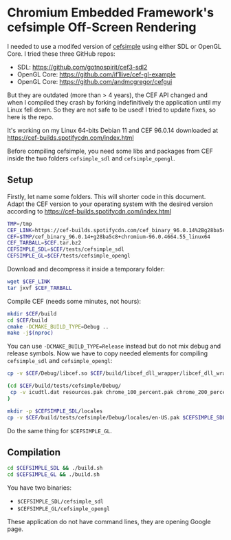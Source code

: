 # Chromium Embedded Framework's cefsimple Off-Screen Rendering

I needed to use a modifed version of [cefsimple](https://bitbucket.org/chromiumembedded/cef/wiki/Tutorial) using either SDL or OpenGL Core. I tried these three GitHub repos:
- SDL: https://github.com/gotnospirit/cef3-sdl2
- OpenGL Core: https://github.com/if1live/cef-gl-example
- OpenGL Core: https://github.com/andmcgregor/cefgui

But they are outdated (more than > 4 years), the CEF API changed and when I compiled they crash by forking indefinitively the application until my Linux fell down. So they are not safe to be used! I tried to update fixes, so here is the repo.

It's working on my Linux 64-bits Debian 11 and CEF 96.0.14 downloaded at https://cef-builds.spotifycdn.com/index.html

Before compiling cefsimple, you need some libs and packages from CEF inside the two folders `cefsimple_sdl` and `cefsimple_opengl`.

## Setup

Firstly, let name some folders. This will shorter code in this document. Adapt the CEF version to your operating system with the desired version according to https://cef-builds.spotifycdn.com/index.html

```bash
TMP=/tmp
CEF_LINK=https://cef-builds.spotifycdn.com/cef_binary_96.0.14%2Bg28ba5c8%2Bchromium-96.0.4664.55_linux64.tar.bz2
CEF=$TMP/cef_binary_96.0.14+g28ba5c8+chromium-96.0.4664.55_linux64
CEF_TARBALL=$CEF.tar.bz2
CEFSIMPLE_SDL=$CEF/tests/cefsimple_sdl
CEFSIMPLE_GL=$CEF/tests/cefsimple_opengl
```

Download and decompress it inside a temporary folder:

```bash
wget $CEF_LINK
tar jxvf $CEF_TARBALL
```

Compile CEF (needs some minutes, not hours):

```bash
mkdir $CEF/build
cd $CEF/build
cmake -DCMAKE_BUILD_TYPE=Debug ..
make -j$(nproc)
```

You can use `-DCMAKE_BUILD_TYPE=Release` instead but do not mix debug and release symbols. Now we have to copy needed elements for compiling `cefsimple_sdl` and `cefsimple_opengl`:

```bash
cp -v $CEF/Debug/libcef.so $CEF/build/libcef_dll_wrapper/libcef_dll_wrapper.a $CEFSIMPLE_SDL

(cd $CEF/build/tests/cefsimple/Debug/
 cp -v icudtl.dat resources.pak chrome_100_percent.pak chrome_200_percent.pak v8_context_snapshot.bin $CEFSIMPLE_SDL
)

mkdir -p $CEFSIMPLE_SDL/locales
cp -v $CEF/build/tests/cefsimple/Debug/locales/en-US.pak $CEFSIMPLE_SDL/locales
```

Do the same thing for `$CEFSIMPLE_GL`.

## Compilation

```bash
cd $CEFSIMPLE_SDL && ./build.sh
cd $CEFSIMPLE_GL && ./build.sh
```

You have two binaries:
- `$CEFSIMPLE_SDL/cefsimple_sdl`
- `$CEFSIMPLE_GL/cefsimple_opengl`

These application do not have command lines, they are opening Google page.
